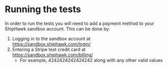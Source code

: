 # Running the tests

In order to run the tests you will need to add a payment method to your
ShipHawk sandbox account.  This can be done by:

1. Logging in to the sandbox account at https://sandbox.shiphawk.com/login/
2. Entering a Stripe test credit card at https://sandbox.shiphawk.com/billing/
   - For example, 4242424242424242 along with any other valid values
